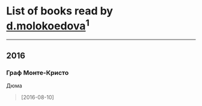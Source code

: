 # List of books read by [d.molokoedova](http://vk.com/id152183909)<sup>1</sup>
---

## 2016

### Граф Монте-Кристо
Дюма
> [2016-08-10] 



